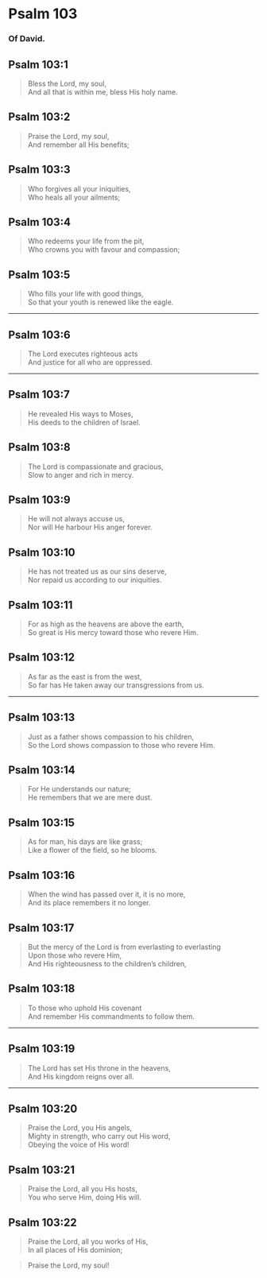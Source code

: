# Psalm 103

### Of David.

## Psalm 103:1

> Bless the Lord, my soul,  
> And all that is within me, bless His holy name.

## Psalm 103:2

> Praise the Lord, my soul,  
> And remember all His benefits;

## Psalm 103:3

> Who forgives all your iniquities,  
> Who heals all your ailments;

## Psalm 103:4

> Who redeems your life from the pit,  
> Who crowns you with favour and compassion;

## Psalm 103:5

> Who fills your life with good things,  
> So that your youth is renewed like the eagle.

---

## Psalm 103:6

> The Lord executes righteous acts  
> And justice for all who are oppressed.

---

## Psalm 103:7

> He revealed His ways to Moses,  
> His deeds to the children of Israel.

## Psalm 103:8

> The Lord is compassionate and gracious,  
> Slow to anger and rich in mercy.

## Psalm 103:9

> He will not always accuse us,  
> Nor will He harbour His anger forever.

## Psalm 103:10

> He has not treated us as our sins deserve,  
> Nor repaid us according to our iniquities.

## Psalm 103:11

> For as high as the heavens are above the earth,  
> So great is His mercy toward those who revere Him.

## Psalm 103:12

> As far as the east is from the west,  
> So far has He taken away our transgressions from us.

---

## Psalm 103:13

> Just as a father shows compassion to his children,  
> So the Lord shows compassion to those who revere Him.

## Psalm 103:14

> For He understands our nature;  
> He remembers that we are mere dust.

## Psalm 103:15

> As for man, his days are like grass;  
> Like a flower of the field, so he blooms.

## Psalm 103:16

> When the wind has passed over it, it is no more,  
> And its place remembers it no longer.

## Psalm 103:17

> But the mercy of the Lord is from everlasting to everlasting  
> Upon those who revere Him,  
> And His righteousness to the children’s children,

## Psalm 103:18

> To those who uphold His covenant  
> And remember His commandments to follow them.

---

## Psalm 103:19

> The Lord has set His throne in the heavens,  
> And His kingdom reigns over all.

---

## Psalm 103:20

> Praise the Lord, you His angels,  
> Mighty in strength, who carry out His word,  
> Obeying the voice of His word!

## Psalm 103:21

> Praise the Lord, all you His hosts,  
> You who serve Him, doing His will.

## Psalm 103:22

> Praise the Lord, all you works of His,  
> In all places of His dominion;

> Praise the Lord, my soul!

